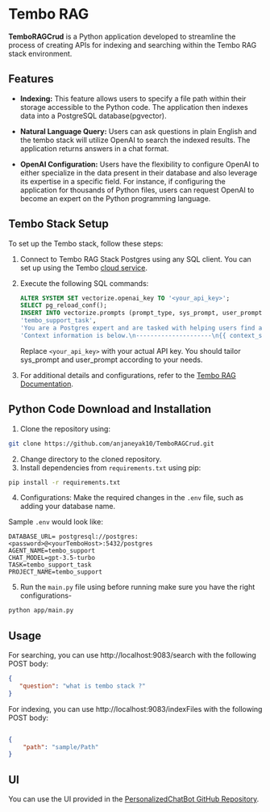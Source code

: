 # Tembo RAG 

**TemboRAGCrud** is a Python application developed to streamline the process of creating APIs for indexing and searching within the Tembo RAG stack environment.

## Features
- **Indexing:** This feature allows users to specify a file path within their storage accessible to the Python code. The application then indexes data into a PostgreSQL database(pgvector).
  
- **Natural Language Query:** Users can ask questions in plain English and the tembo stack will utilize OpenAI to search the indexed results. The application returns answers in a chat format.
  
- **OpenAI Configuration:** Users have the flexibility to configure OpenAI to either specialize in the data present in their database and also  leverage its expertise in a specific field. For instance, if configuring the application for thousands of Python files, users can request OpenAI to become an expert on the Python programming language.



## Tembo Stack Setup

To set up the Tembo stack, follow these steps:

1. Connect to Tembo RAG Stack Postgres using any SQL client. You can set up using the Tembo [cloud service](https://cloud.tembo.io/).
2. Execute the following SQL commands:
    ```sql
    ALTER SYSTEM SET vectorize.openai_key TO '<your_api_key>';
    SELECT pg_reload_conf();
    INSERT INTO vectorize.prompts (prompt_type, sys_prompt, user_prompt) VALUES (
    'tembo_support_task',
    'You are a Postgres expert and are tasked with helping users find answers in Tembo documentation. You should prioritize answering questions using the provided context, but can draw from your expert Postgres experience where documentation is lacking. Avoid statements like "based on the documentation..."',
    'Context information is below.\n---------------------\n{{ context_str }}\n---------------------\nGiven the Tembo documentation information and your expert Postgres knowledge, answer the question.\n Question: {{ query_str }}\nAnswer:');
    ```

    Replace `<your_api_key>` with your actual API key. You should tailor sys_prompt and user_prompt according to your needs.
3. For additional details and configurations, refer to the [Tembo RAG Documentation](https://tembo.io/docs/product/stacks/ai/rag).

## Python Code Download and Installation

1. Clone the repository using:
```bash
git clone https://github.com/anjaneyak10/TemboRAGCrud.git
 ```
2. Change directory to the cloned repository.
3. Install dependencies from `requirements.txt` using pip:
 ```bash
 pip install -r requirements.txt
 ```
4. Configurations:
Make the required changes in the `.env` file, such as adding your database name.

Sample `.env` would look like:
```env
DATABASE_URL= postgresql://postgres:<password>@<yourTemboHost>:5432/postgres
AGENT_NAME=tembo_support
CHAT_MODEL=gpt-3.5-turbo
TASK=tembo_support_task
PROJECT_NAME=tembo_support
```
5. Run the `main.py` file using before running make sure you have the right configurations-
 ```bash
 python app/main.py
 ```

## Usage
For searching, you can use http://localhost:9083/search with the following POST body:
 ```json
{
    "question": "what is tembo stack ?"
}
```
For indexing, you can use http://localhost:9083/indexFiles with the following POST body:
```json

{
    "path": "sample/Path"
}
```
## UI
You can use the UI provided in the [PersonalizedChatBot GitHub Repository](https://github.com/anjaneyak10/PersonalizedChatBot).

